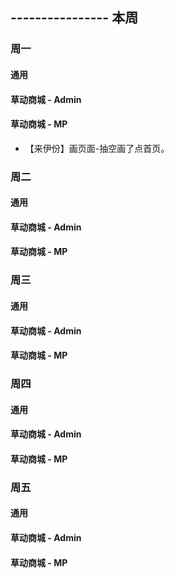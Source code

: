## ---------------- 本周

### 周一
#### 通用
#### 草动商城 - Admin
#### 草动商城 - MP
* 【来伊份】画页面-抽空画了点首页。

### 周二
#### 通用
#### 草动商城 - Admin
#### 草动商城 - MP

### 周三
#### 通用
#### 草动商城 - Admin
#### 草动商城 - MP

### 周四
#### 通用
#### 草动商城 - Admin
#### 草动商城 - MP

### 周五
#### 通用
#### 草动商城 - Admin
#### 草动商城 - MP

